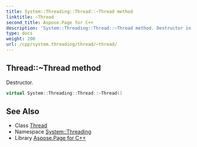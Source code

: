 ```yaml
---
title: System::Threading::Thread::~Thread method
linktitle: ~Thread
second_title: Aspose.Page for C++
description: 'System::Threading::Thread::~Thread method. Destructor in C++.'
type: docs
weight: 200
url: /cpp/system.threading/thread/~thread/
---
```

## Thread::~Thread method


Destructor.

```cpp
virtual System::Threading::Thread::~Thread()
```

## See Also

* Class [Thread](../)
* Namespace [System::Threading](../../)
* Library [Aspose.Page for C++](../../../)

